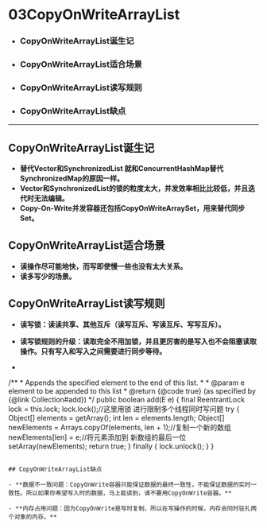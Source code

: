 # 03CopyOnWriteArrayList

- ### **CopyOnWriteArrayList诞生记**

- ### **CopyOnWriteArrayList适合场景**

- ### **CopyOnWriteArrayList读写规则**

- ### CopyOnWriteArrayList缺点

------

## **CopyOnWriteArrayList诞生记**

- **替代Vector和SynchronizedList 就和ConcurrentHashMap替代SynchronizedMap的原因一样。**
- **Vector和SynchronizedList的锁的粒度太大，并发效率相比比较低，并且迭代时无法编辑。**
- **Copy-On-Write并发容器还包括CopyOnWriteArraySet，用来替代同步Set。**

##  **CopyOnWriteArrayList适合场景**

- **读操作尽可能地快，而写即使慢一些也没有太大关系。**
- **读多写少的场景。**

## CopyOnWriteArrayList读写规则

- **读写锁：读读共享、其他互斥（读写互斥、写读互斥、写写互斥）。**

- **读写锁规则的升级：读取完全不用加锁，并且更厉害的是写入也不会阻塞读取操作。只有写入和写入之间需要进行同步等待。**

- ```java
/**
       * Appends the specified element to the end of this list.
       *
       * @param e element to be appended to this list
       * @return {@code true} (as specified by {@link Collection#add})
       */
      public boolean add(E e) {
          final ReentrantLock lock = this.lock;
          lock.lock();//这里用锁 进行限制多个线程同时写问题
          try {
              Object[] elements = getArray();
              int len = elements.length;
              Object[] newElements = Arrays.copyOf(elements, len + 1);//复制一个新的数组
              newElements[len] = e;//将元素添加到 新数组的最后一位
              setArray(newElements);
              return true;
          } finally {
              lock.unlock();
          }
      }
  ```

## CopyOnWriteArrayList缺点

- **数据不一致问题：CopyOnWrite容器只能保证数据的最终一致性，不能保证数据的实时一致性。所以如果你希望写入时的数据，马上能读到，请不要用CopyOnWrite容器。**

- **内存占用问题：因为CopyOnWrite是写时复制，所以在写操作的时候，内存会同时驻扎两个对象的内存。**

  
